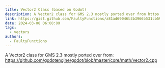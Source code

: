 ```yaml
---
title: Vector2 Class (based on Godot)
description: A Vector2 class for GMS 2.3 mostly ported over from https://github.com/godotengine/godot/blob/master/core/math/vector2.cpp
link: https://gist.github.com/FaultyFunctions/a81ad69046b3b3966b531cb592da6bac
date: 2024-03-08 06:00:00
tags:
  - vectors
authors:
  - FaultyFunctions
---
```


A Vector2 class for GMS 2.3 mostly ported over from: https://github.com/godotengine/godot/blob/master/core/math/vector2.cpp